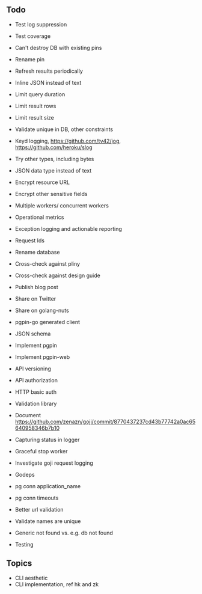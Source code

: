 ## Todo

* Test log suppression
* Test coverage

* Can't destroy DB with existing pins
* Rename pin
* Refresh results periodically
* Inline JSON instead of text
* Limit query duration
* Limit result rows
* Limit result size
* Validate unique in DB, other constraints

* Keyd logging, https://github.com/tv42/jog, https://github.com/heroku/slog
* Try other types, including bytes
* JSON data type instead of text
* Encrypt resource URL
* Encrypt other sensitive fields
* Multiple workers/ concurrent workers
* Operational metrics
* Exception logging and actionable reporting
* Request Ids
* Rename database
* Cross-check against pliny
* Cross-check against design guide
* Publish blog post
* Share on Twitter
* Share on golang-nuts
* pgpin-go generated client
* JSON schema
* Implement pgpin
* Implement pgpin-web
* API versioning
* API authorization
* HTTP basic auth
* Validation library
* Document https://github.com/zenazn/goji/commit/8770437237cd43b77742a0ac65640958346b7b10
* Capturing status in logger
* Graceful stop worker
* Investigate goji request logging
* Godeps
* pg conn application_name
* pg conn timeouts
* Better url validation
* Validate names are unique
* Generic not found vs. e.g. db not found
* Testing

## Topics

* CLI aesthetic
* CLI implementation, ref hk and zk
